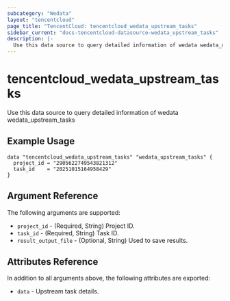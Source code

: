 ```yaml
---
subcategory: "Wedata"
layout: "tencentcloud"
page_title: "TencentCloud: tencentcloud_wedata_upstream_tasks"
sidebar_current: "docs-tencentcloud-datasource-wedata_upstream_tasks"
description: |-
  Use this data source to query detailed information of wedata wedata_upstream_tasks
---
```


# tencentcloud_wedata_upstream_tasks

Use this data source to query detailed information of wedata wedata_upstream_tasks

## Example Usage

```hcl
data "tencentcloud_wedata_upstream_tasks" "wedata_upstream_tasks" {
  project_id = "2905622749543821312"
  task_id    = "20251015164958429"
}
```

## Argument Reference

The following arguments are supported:

* `project_id` - (Required, String) Project ID.
* `task_id` - (Required, String) Task ID.
* `result_output_file` - (Optional, String) Used to save results.

## Attributes Reference

In addition to all arguments above, the following attributes are exported:

* `data` - Upstream task details.


